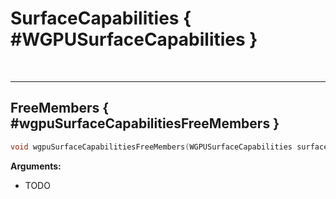 

# SurfaceCapabilities { #WGPUSurfaceCapabilities }





<br/><!-- poor man's styling, just for the demo before we use a non default theme -->
***

## FreeMembers { #wgpuSurfaceCapabilitiesFreeMembers }

```C
void wgpuSurfaceCapabilitiesFreeMembers(WGPUSurfaceCapabilities surfaceCapabilities)
```



**Arguments:**

 - TODO




